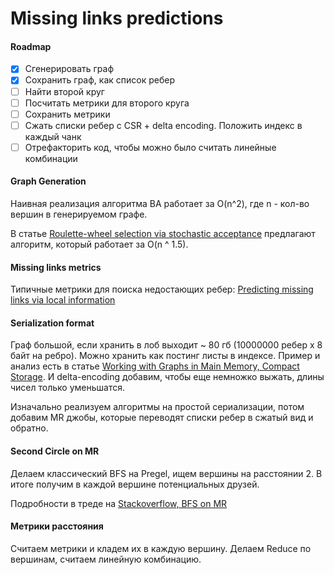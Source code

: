 # Missing links predictions

#### Roadmap

- [x] Сгенерировать граф
- [x] Сохранить граф, как список ребер
- [ ] Найти второй круг
- [ ] Посчитать метрики для второго круга
- [ ] Сохранить метрики
- [ ] Сжать списки ребер с CSR + delta encoding. Положить индекс в каждый чанк
- [ ] Отрефакторить код, чтобы можно было считать линейные комбинации

#### Graph Generation

Наивная реализация алгоритма BA работает за O(n^2), где n - кол-во вершин в генерируемом графе.

В статье [Roulette-wheel selection via stochastic acceptance](https://scholar.google.fr/scholar?cluster=3862086056988553103) предлагают алгоритм, который работает за O(n ^ 1.5).

#### Missing links metrics

Типичные метрики для поиска недостающих ребер: [Predicting missing links via local information](https://scholar.google.fr/scholar?cluster=12704085315179052707)

#### Serialization format

Граф большой, если хранить в лоб выходит ~ 80 гб (10000000 ребер x 8 байт на ребро). Можно хранить как постинг листы в индексе. 
Пример и анализ есть в статье [Working with Graphs in Main Memory, Compact Storage](http://g-store.sourceforge.net/th/3.htm). 
И delta-encoding добавим, чтобы еще немножко выжать, длины чисел только уменьшатся.

Изначально реализуем алгоритмы на простой сериализации, потом добавим MR джобы, которые переводят списки ребер в сжатый вид и обратно.

#### Second Circle on MR

Делаем классический BFS на Pregel, ищем вершины на расстоянии 2. В итоге получим в каждой вершине потенциальных друзей.

Подробности в треде на [Stackoverflow, BFS on MR](https://stackoverflow.com/questions/20774253/hadoop-map-reduce-for-google-web-graph)

#### Метрики расстояния

Считаем метрики и кладем их в каждую вершину. Делаем Reduce по вершинам, считаем линейную комбинацию.

